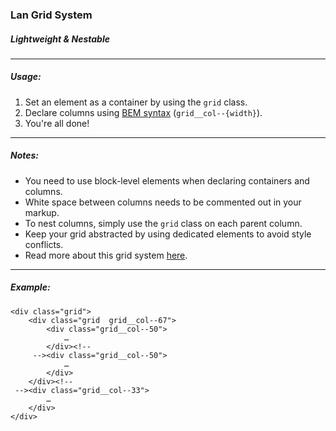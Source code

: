 ### Lan Grid System

##### Lightweight & Nestable

<hr>

##### Usage:

1. Set an element as a container by using the <code>grid</code> class.
2. Declare columns using <a href="http://getbem.com/introduction/">BEM syntax</a> (<code>grid__col--{width}</code>).
3. You're all done!

<hr>

##### Notes:

- You need to use block-level elements when declaring containers and columns.
- White space between columns needs to be commented out in your markup.
- To nest columns, simply use the <code>grid</code> class on each parent column.
- Keep your grid abstracted by using dedicated elements to avoid style conflicts.
- Read more about this grid system <a href="http://joshnh.com/weblog/creating-lightweight-grid-system/">here</a>.

<hr>

##### Example:

~~~
<div class="grid">
	<div class="grid  grid__col--67">
		<div class="grid__col--50">
			…
		</div><!--
	 --><div class="grid__col--50">
			…
		</div>
	</div><!--
 --><div class="grid__col--33">
		…
	</div>
</div>
~~~
